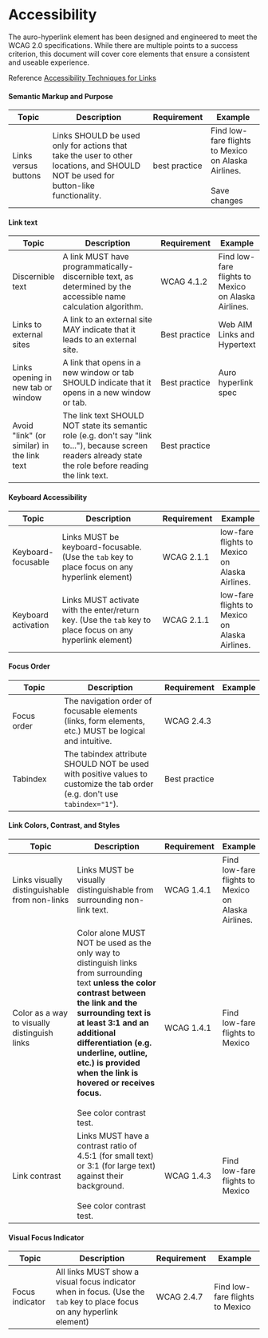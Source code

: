 <style>
  table tbody tr td + td {
    width: 40%;
  }

  table tbody tr td + td + td {
    width: unset;
  }
</style>

# Accessibility

The auro-hyperlink element has been designed and engineered to meet the WCAG 2.0 specifications. While there are multiple points to a success criterion, this document will cover core elements that ensure a consistent and useable experience.

Reference [Accessibility Techniques for Links](https://dequeuniversity.com/checklists/web/links)

#### Semantic Markup and Purpose

<table>
  <thead>
    <tr>
      <th>Topic</th>
      <th>Description</th>
      <th>Requirement</th>
      <th>Example</th>
    </tr>
  </thead>
  <tbody>
    <tr>
      <td>Links versus buttons</td>
      <td>Links SHOULD be used only for actions that take the user to other locations, and SHOULD NOT be used for button-like functionality.</td>
      <td>best practice</td>
      <td>Find <auro-hyperlink href="https://www.alaskaair.com/en/flights-to-mexico">low-fare flights to Mexico</auro-hyperlink> on Alaska Airlines.<br><br><auro-button onclick="sayHello()">Save changes</auro-button></td>
    </tr>
  </tbody>
</table>

#### Link text

<table>
  <thead>
    <tr>
      <th>Topic</th>
      <th>Description</th>
      <th>Requirement</th>
      <th>Example</th>
    </tr>
  </thead>
  <tbody>
    <tr>
      <td>Discernible text</td>
      <td>A link MUST have programmatically-discernible text, as determined by the accessible name calculation algorithm.</td>
      <td>WCAG 4.1.2</td>
      <td>Find <auro-hyperlink href="https://www.alaskaair.com/en/flights-to-mexico">low-fare flights to Mexico</auro-hyperlink> on Alaska Airlines.</td>
    </tr>
    <tr>
      <td>Links to external sites</td>
      <td>A link to an external site MAY indicate that it leads to an external site.</td>
      <td>Best practice</td>
      <td><auro-hyperlink href="https://webaim.org/techniques/hypertext/link_text" target="_blank" type="nav">Web AIM Links and Hypertext</auro-hyperlink></td>
    </tr>
    <tr>
      <td>Links opening in new tab or window</td>
      <td>A link that opens in a new window or tab SHOULD indicate that it opens in a new window or tab.</td>
      <td>Best practice</td>
      <td><auro-hyperlink href="https://auro.alaskaair.com/components/auro/hyperlink" target="_blank" type="nav">Auro hyperlink spec</auro-hyperlink></td>
    </tr>
    <tr>
      <td>Avoid "link" (or similar) in the link text</td>
      <td>The link text SHOULD NOT state its semantic role (e.g. don't say "link to..."), because screen readers already state the role before reading the link text.</td>
      <td>Best practice</td>
      <td></td>
    </tr>
  </tbody>
</table>

#### Keyboard Accessibility

<table>
  <thead>
    <tr>
      <th>Topic</th>
      <th>Description</th>
      <th>Requirement</th>
      <th>Example</th>
    </tr>
  </thead>
  <tbody>
    <tr>
      <td>Keyboard-focusable</td>
      <td>Links MUST be keyboard-focusable. (Use the <code>tab</code> key to place focus on any hyperlink element)</td>
      <td>WCAG 2.1.1</td>
      <td><auro-hyperlink href="https://www.alaskaair.com/en/flights-to-mexico">low-fare flights to Mexico</auro-hyperlink> on Alaska Airlines.</td>
    </tr>
    <tr>
      <td>Keyboard activation</td>
      <td>Links MUST activate with the enter/return key. (Use the <code>tab</code> key to place focus on any hyperlink element)</td>
      <td>WCAG 2.1.1</td>
      <td><auro-hyperlink href="https://www.alaskaair.com/en/flights-to-mexico">low-fare flights to Mexico</auro-hyperlink> on Alaska Airlines.</td>
    </tr>
  </tbody>
</table>

#### Focus Order

| Topic | Description | Requirement | Example |
|---|---|---|---|
|Focus order|The navigation order of focusable elements (links, form elements, etc.) MUST be logical and intuitive.|WCAG 2.4.3||
|Tabindex|The tabindex attribute SHOULD NOT be used with positive values to customize the tab order (e.g. don't use `tabindex="1"`).|Best practice||

#### Link Colors, Contrast, and Styles

<table>
  <thead>
    <tr>
      <th>Topic</th>
      <th>Description</th>
      <th>Requirement</th>
      <th>Example</th>
    </tr>
  </thead>
  <tbody>
    <tr>
      <td>Links visually distinguishable from non-links</td>
      <td>Links MUST be visually distinguishable from surrounding non-link text.</td>
      <td>WCAG 1.4.1</td><td>Find <auro-hyperlink href="https://www.alaskaair.com/en/flights-to-mexico">low-fare flights to Mexico</auro-hyperlink> on Alaska Airlines.</td>
    </tr>
    <tr>
      <td>Color as a way to visually distinguish links</td>
      <td>Color alone MUST NOT be used as the only way to distinguish links from surrounding text <strong>unless the color contrast between the link and the surrounding text is at least 3:1 and an additional differentiation (e.g. underline, outline, etc.) is provided when the link is hovered or receives focus.</strong><br><br>See <auro-hyperlink href="https://webaim.org/resources/contrastchecker/?fcolor=0074CB&amp;bcolor=222222" target="_blank">color contrast test</auro-hyperlink>.</td>
      <td>WCAG 1.4.1</td>
      <td><auro-hyperlink type="nav" href="https://www.alaskaair.com/en/flights-to-mexico">Find low-fare flights to Mexico</auro-hyperlink></td>
    </tr>
    <tr>
      <td>Link contrast</td>
      <td>Links MUST have a contrast ratio of 4.5:1 (for small text) or 3:1 (for large text) against their background. <br><br>See <auro-hyperlink href="https://webaim.org/resources/contrastchecker/?fcolor=0074CB&amp;bcolor=FFFFFF" target="_blank">color contrast test</auro-hyperlink>.</td>
      <td>WCAG 1.4.3</td>
      <td><auro-hyperlink type="nav" href="https://www.alaskaair.com/en/flights-to-mexico">Find low-fare flights to Mexico</auro-hyperlink></td>
    </tr>
  </tbody>
</table>

#### Visual Focus Indicator

<table>
  <thead>
    <tr>
      <th>Topic</th>
      <th>Description</th>
      <th>Requirement</th>
      <th>Example</th>
    </tr>
  </thead>
  <tbody>
    <tr>
      <td>Focus indicator</td>
      <td>All links MUST show a visual focus indicator when in focus. (Use the <code>tab</code> key to place focus on any hyperlink element)</td><td>WCAG 2.4.7</td>
      <td><auro-hyperlink type="nav" href="https://www.alaskaair.com/en/flights-to-mexico">Find low-fare flights to Mexico</auro-hyperlink></td>
    </tr>
  </tbody>
</table>
